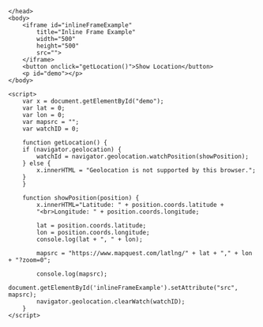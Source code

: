 <!DOCTYPE html>
<html>
	<head>
		<title>Page Title</title>
        
	</head>
	<body>
		<iframe id="inlineFrameExample"
            title="Inline Frame Example"
            width="500"
            height="500"
            src="">
        </iframe>
        <button onclick="getLocation()">Show Location</button>
        <p id="demo"></p>
	</body>

    <script>
        var x = document.getElementById("demo");
        var lat = 0;
        var lon = 0;
        var mapsrc = "";
        var watchID = 0;

        function getLocation() {
        if (navigator.geolocation) {
            watchId = navigator.geolocation.watchPosition(showPosition);
        } else { 
            x.innerHTML = "Geolocation is not supported by this browser.";
        }
        }
            
        function showPosition(position) {
            x.innerHTML="Latitude: " + position.coords.latitude + 
            "<br>Longitude: " + position.coords.longitude;

            lat = position.coords.latitude;
            lon = position.coords.longitude;
            console.log(lat + ", " + lon);

            mapsrc = "https://www.mapquest.com/latlng/" + lat + "," + lon + "?zoom=0";

            console.log(mapsrc);
            document.getElementById('inlineFrameExample').setAttribute("src", mapsrc);
            navigator.geolocation.clearWatch(watchID);
        }
    </script>
</html>
